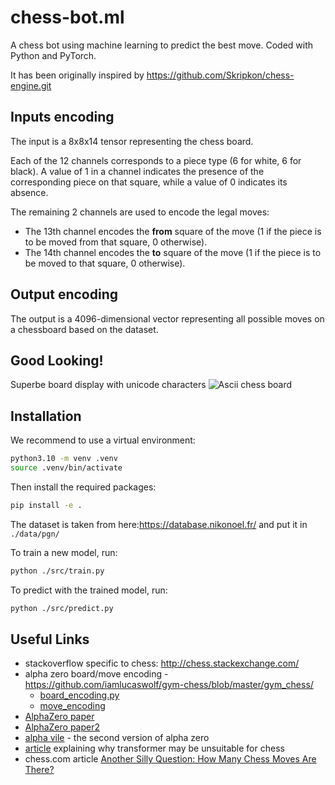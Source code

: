 # chess-bot.ml


A chess bot using machine learning to predict the best move.
Coded with Python and PyTorch.

It has been originally inspired by https://github.com/Skripkon/chess-engine.git

## Inputs encoding
The input is a 8x8x14 tensor representing the chess board. 

Each of the 12 channels corresponds to a piece type (6 for white, 6 for black). 
A value of 1 in a channel indicates the presence of the corresponding piece on that square, while a value of 0 indicates its absence.

The remaining 2 channels are used to encode the legal moves:
- The 13th channel encodes the **from** square of the move (1 if the piece is to be moved from that square, 0 otherwise).
- The 14th channel encodes the **to** square of the move (1 if the piece is to be moved to that square, 0 otherwise).

## Output encoding
The output is a 4096-dimensional vector representing all possible moves on a chessboard based on the dataset.

## Good Looking!

Superbe board display with unicode characters
![Ascii chess board](https://github.com/user-attachments/assets/3df3d359-f05f-4cac-8f9a-fcbf9489c985)

## Installation

We recommend to use a virtual environment:

```bash
python3.10 -m venv .venv
source .venv/bin/activate
```

Then install the required packages:

```bash
pip install -e .
```

The dataset is taken from here:https://database.nikonoel.fr/ and put it in `./data/pgn/`

To train a new model, run:

```bash
python ./src/train.py
```

To predict with the trained model, run:

```bash
python ./src/predict.py
```

## Useful Links
- stackoverflow specific to chess: http://chess.stackexchange.com/
- alpha zero board/move encoding - https://github.com/iamlucaswolf/gym-chess/blob/master/gym_chess/
  - [board_encoding.py](https://github.com/iamlucaswolf/gym-chess/blob/master/gym_chess/alphazero/board_encoding.py)
  - [move_encoding](https://github.com/iamlucaswolf/gym-chess/tree/master/gym_chess/alphazero/move_encoding)
- [AlphaZero paper](https://arxiv.org/abs/1712.01815)
- [AlphaZero paper2](https://arxiv.org/abs/2304.14918)
- [alpha vile](https://www.informatik.tu-darmstadt.de/fb20/aktuelles_fb20/fb20_news/news_fb20_details_308928.en.jsp) - the second version of alpha zero
- [article](https://ar5iv.labs.arxiv.org/html/2304.14918) explaining why transformer may be unsuitable for chess
- chess.com article [Another Silly Question: How Many Chess Moves Are There?](https://www.chess.com/blog/the_real_greco/another-silly-question-how-many-chess-moves-are-there)